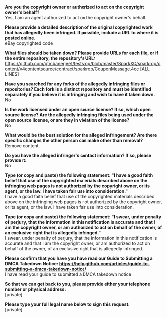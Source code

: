 **Are you the copyright owner or authorized to act on the copyright owner's behalf?**  
Yes, I am an agent authorized to act on the copyright owner's behalf.

**Please provide a detailed description of the original copyrighted work that has allegedly been infringed. If possible, include a URL to where it is posted online.**  
eBay copyrighted code

**What files should be taken down? Please provide URLs for each file, or if the entire repository, the repository's URL:**  
https://github.com/gtmbanerjee1/testsrop/blob/master/SparkXO/sparkrop/content/v4contentsource/contract/sparkrop/CouponMessage.4cc [ALL LINES]

**Have you searched for any forks of the allegedly infringing files or repositories? Each fork is a distinct repository and must be identified separately if you believe it is infringing and wish to have it taken down.**  
No

**Is the work licensed under an open source license? If so, which open source license? Are the allegedly infringing files being used under the open source license, or are they in violation of the license?**  
No

**What would be the best solution for the alleged infringement? Are there specific changes the other person can make other than removal?**  
Remove content.

**Do you have the alleged infringer's contact information? If so, please provide it:**  
No

**Type (or copy and paste) the following statement: "I have a good faith belief that use of the copyrighted materials described above on the infringing web pages is not authorized by the copyright owner, or its agent, or the law. I have taken fair use into consideration."**  
I have a good faith belief that use of the copyrighted materials described above on the infringing web pages is not authorized by the copyright owner, or its agent, or the law. I have taken fair use into consideration.

**Type (or copy and paste) the following statement: "I swear, under penalty of perjury, that the information in this notification is accurate and that I am the copyright owner, or am authorized to act on behalf of the owner, of an exclusive right that is allegedly infringed."**  
I swear, under penalty of perjury, that the information in this notification is accurate and that I am the copyright owner, or am authorized to act on behalf of the owner, of an exclusive right that is allegedly infringed.

**Please confirm that you have you have read our Guide to Submitting a DMCA Takedown Notice: https://help.github.com/articles/guide-to-submitting-a-dmca-takedown-notice/**  
I have read your guide to submitted a DMCA takedown notice

**So that we can get back to you, please provide either your telephone number or physical address:**  
[private]

**Please type your full legal name below to sign this request:**  
[private]

